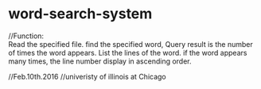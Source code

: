# word-search-system
//Function:  
    Read the specified file.
    find the specified word, 
    Query result is the number of times the word appears.
    List the lines of the word.
    if the word appears many times, the line number display in ascending order.

//Feb.10th.2016
//univeristy of illinois at Chicago
